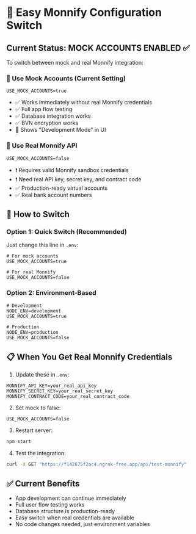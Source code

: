 # 🔧 Easy Monnify Configuration Switch

## Current Status: MOCK ACCOUNTS ENABLED ✅

To switch between mock and real Monnify integration:

### 🧪 Use Mock Accounts (Current Setting)
```env
USE_MOCK_ACCOUNTS=true
```
- ✅ Works immediately without real Monnify credentials
- ✅ Full app flow testing
- ✅ Database integration works
- ✅ BVN encryption works
- 📝 Shows "Development Mode" in UI

### 🚀 Use Real Monnify API
```env
USE_MOCK_ACCOUNTS=false
```
- ❗ Requires valid Monnify sandbox credentials
- ❗ Need real API key, secret key, and contract code
- ✅ Production-ready virtual accounts
- ✅ Real bank account numbers

## 🔄 How to Switch

### Option 1: Quick Switch (Recommended)
Just change this line in `.env`:
```env
# For mock accounts
USE_MOCK_ACCOUNTS=true

# For real Monnify
USE_MOCK_ACCOUNTS=false
```

### Option 2: Environment-Based
```env
# Development
NODE_ENV=development
USE_MOCK_ACCOUNTS=true

# Production  
NODE_ENV=production
USE_MOCK_ACCOUNTS=false
```

## 📋 When You Get Real Monnify Credentials

1. Update these in `.env`:
```env
MONNIFY_API_KEY=your_real_api_key
MONNIFY_SECRET_KEY=your_real_secret_key
MONNIFY_CONTRACT_CODE=your_real_contract_code
```

2. Set mock to false:
```env
USE_MOCK_ACCOUNTS=false
```

3. Restart server:
```bash
npm start
```

4. Test the integration:
```bash
curl -X GET "https://f142675f2ac4.ngrok-free.app/api/test-monnify"
```

## ✅ Current Benefits
- App development can continue immediately
- Full user flow testing works
- Database structure is production-ready
- Easy switch when real credentials are available
- No code changes needed, just environment variables
